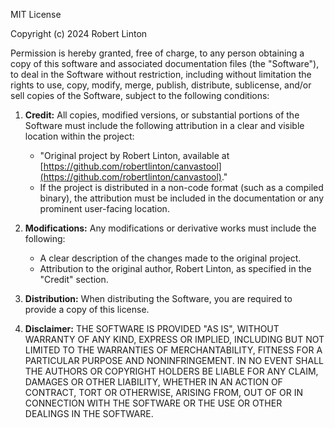 
MIT License

Copyright (c) 2024 Robert Linton

Permission is hereby granted, free of charge, to any person obtaining a copy of this software and associated documentation files (the "Software"), to deal in the Software without restriction, including without limitation the rights to use, copy, modify, merge, publish, distribute, sublicense, and/or sell copies of the Software, subject to the following conditions:

1. **Credit:** All copies, modified versions, or substantial portions of the Software must include the following attribution in a clear and visible location within the project:
   - "Original project by Robert Linton, available at [https://github.com/robertlinton/canvastool](https://github.com/robertlinton/canvastool)."
   - If the project is distributed in a non-code format (such as a compiled binary), the attribution must be included in the documentation or any prominent user-facing location.

2. **Modifications:** Any modifications or derivative works must include the following:
   - A clear description of the changes made to the original project.
   - Attribution to the original author, Robert Linton, as specified in the "Credit" section.

3. **Distribution:** When distributing the Software, you are required to provide a copy of this license.

4. **Disclaimer:** THE SOFTWARE IS PROVIDED "AS IS", WITHOUT WARRANTY OF ANY KIND, EXPRESS OR IMPLIED, INCLUDING BUT NOT LIMITED TO THE WARRANTIES OF MERCHANTABILITY, FITNESS FOR A PARTICULAR PURPOSE AND NONINFRINGEMENT. IN NO EVENT SHALL THE AUTHORS OR COPYRIGHT HOLDERS BE LIABLE FOR ANY CLAIM, DAMAGES OR OTHER LIABILITY, WHETHER IN AN ACTION OF CONTRACT, TORT OR OTHERWISE, ARISING FROM, OUT OF OR IN CONNECTION WITH THE SOFTWARE OR THE USE OR OTHER DEALINGS IN THE SOFTWARE.